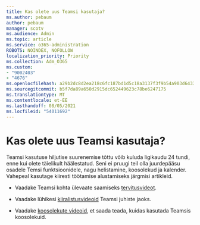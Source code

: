```yaml
---
title: Kas olete uus Teamsi kasutaja?
ms.author: pebaum
author: pebaum
manager: scotv
ms.audience: Admin
ms.topic: article
ms.service: o365-administration
ROBOTS: NOINDEX, NOFOLLOW
localization_priority: Priority
ms.collection: Adm_O365
ms.custom:
- "9002403"
- "4676"
ms.openlocfilehash: a29b2dc8d2ea218c6fc187bd1d5c18a3137f3f9b54a903d6433063c233f1996c
ms.sourcegitcommit: b5f7da89a650d2915dc652449623c78be6247175
ms.translationtype: MT
ms.contentlocale: et-EE
ms.lasthandoff: 08/05/2021
ms.locfileid: "54011692"
---
```

# <a name="new-to-teams"></a>Kas olete uus Teamsi kasutaja?

Teamsi kasutuse hiljutise suurenemise tõttu võib kuluda ligikaudu 24 tundi, enne kui olete täielikult häälestatud. Seni ei pruugi teil olla juurdepääsu osadele Temsi funktsioonidele, nagu helistamine, koosolekud ja kalender. Vahepeal kasutage kiiresti töötamise alustamiseks järgmisi artikleid. 

- Vaadake Teamsi kohta ülevaate saamiseks [tervitusvideot](https://support.office.com/article/welcome-to-microsoft-teams-b98d533f-118e-4bae-bf44-3df2470c2b12).

- Vaadake lühikesi [kiiralistusvideoid](https://support.office.com/article/video-what-is-microsoft-teams-422bf3aa-9ae8-46f1-83a2-e65720e1a34d) Teamsi juhiste jaoks.

- Vaadake [koosolekute videoid](https://support.office.com/article/join-a-teams-meeting-078e9868-f1aa-4414-8bb9-ee88e9236ee4), et saada teada, kuidas kasutada Teamsis koosolekuid.
